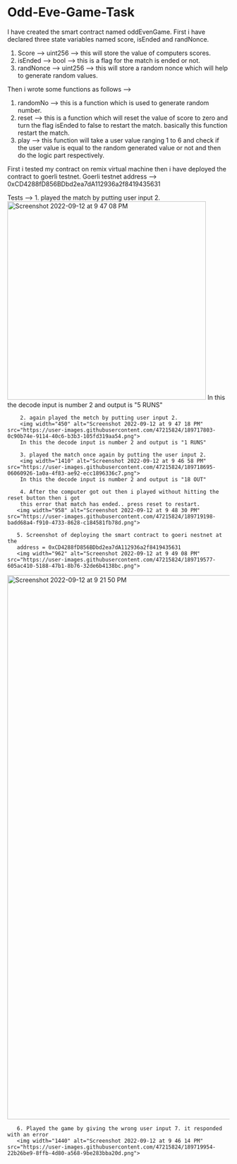 # Odd-Eve-Game-Task

I have created the smart contract named oddEvenGame. First i have declared three state variables named score, isEnded and randNonce.
  1. Score --> uint256 --> this will store the value of computers scores.
  2. isEnded --> bool --> this is a flag for the match is ended or not.
  3. randNonce --> uint256 --> this will store a random nonce which will help to generate random values.
  
Then i wrote some functions as follows -->

  1. randomNo --> this is a function which is used to generate random number.
  2. reset --> this is a function which will reset the value of score to zero and turn the flag isEnded to false to restart the match. 
  basically this function restart the match.
  3. play -->  this function will take a user value ranging 1 to 6 and check if the user value is equal to the random generated value 
  or not and then do the logic part respectively.
              
              
First i tested my contract on remix virtual machine then i have deployed the contract to goerli testnet.
        Goerli testnet address --> 0xCD4288fD856BDbd2ea7dA112936a2f8419435631
        
        
Tests --> 
        1. played the match by putting user input 2.
        <img width="450" alt="Screenshot 2022-09-12 at 9 47 08 PM" src="https://user-images.githubusercontent.com/47215824/189716858-c2b5eb49-105f-4213-a6ab-ebb38da70958.png">
        In this the decode input is number 2 and output is "5 RUNS"
        
        2. again played the metch by putting user input 2.
        <img width="450" alt="Screenshot 2022-09-12 at 9 47 18 PM" src="https://user-images.githubusercontent.com/47215824/189717803-0c90b74e-9114-40c6-b3b3-105fd319aa54.png">
        In this the decode input is number 2 and output is "1 RUNS"
        
        3. played the match once again by putting the user input 2.
        <img width="1410" alt="Screenshot 2022-09-12 at 9 46 58 PM" src="https://user-images.githubusercontent.com/47215824/189718695-06060926-1a0a-4f83-ae92-ecc1896336c7.png">
        In this the decode input is number 2 and output is "18 OUT"
        
        4. After the computer got out then i played without hitting the reset button then i got
        this error that match has ended.. press reset to restart.
       <img width="958" alt="Screenshot 2022-09-12 at 9 48 30 PM" src="https://user-images.githubusercontent.com/47215824/189719198-badd68a4-f910-4733-8628-c184581fb78d.png">
       
       5. Screenshot of deploying the smart contract to goeri nestnet at the 
       address = 0xCD4288fD856BDbd2ea7dA112936a2f8419435631
       <img width="962" alt="Screenshot 2022-09-12 at 9 49 08 PM" src="https://user-images.githubusercontent.com/47215824/189719577-605ac410-5188-47b1-8b76-32de6b4138bc.png">
<img width="1234" alt="Screenshot 2022-09-12 at 9 21 50 PM" src="https://user-images.githubusercontent.com/47215824/189719740-0325095d-41d1-4d5d-bf04-aa7d970467c5.png">


       6. Played the game by giving the wrong user input 7. it responded with an error
       <img width="1440" alt="Screenshot 2022-09-12 at 9 46 14 PM" src="https://user-images.githubusercontent.com/47215824/189719954-22b26be9-8ffb-4d80-a568-9be283bba20d.png">


        

